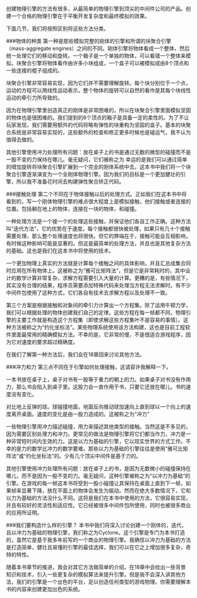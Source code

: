 创建物理引擎的方法有很多，从最简单的物理引擎到顶尖的中间件公司的产品。创建一个合格的物理引擎在于平衡开发复杂度和最终模拟的效果。

下面几节，我们将按照区别将这些方法分类。

###物体的种类
第一种是那些模拟完整的刚体的引擎和所谓的块聚合引擎（mass-aggregate engines）之间的不同。刚体引擎将物体看成一个整体，然后统一处理它们的移动和旋转。一个箱子是一个单独的物体，可以看错一个整体来模拟。块聚合引擎将物体看作由许多小块组成，一个盒子可以被模拟成由8个顶点和一些连接的棍子组成的。

块聚合引擎非常容易实现，因为它们并不需要理解旋转。每个块分别位于一个点，运动的方程可以用线性运动表示。整个物体的旋转可以自然的看作是其每个块线性运动的牵引力所导致的。

因为在物理引擎里创造真正的刚体是非常困难的，所以在块聚合引擎里面模拟坚固的物体也是很困难的。我们提到的8个顶点的箱子是具备一定的柔性的。为了不让玩家发现，我们需要用额外的代码将略有弹性的块重构为坚固的盒子。基本的块聚合系统是非常容易实现的，这些额外的检查和修正更多时候也是碰运气，我不认为值得去做的。

其他引擎使用冲力处理所有问题：放在桌子上的书是通过无数的微型的碰撞而不是一股不变的力保持在哪儿。毫无疑问，它们被称之为
幸运的是我们可以通过简单的增加旋转将块聚合引擎扩展到一个完全的刚体系统中去。这本书中我们将一个块聚合引擎逐渐演变为一个全刚体物理引擎。因为我们的目标是一个更加健壮的引擎，所以我不准备花时间去构建弹性聚合矫正代码。

###接触处理
第二个不同在于物体接触以后的处理方式。正如我们在这本书中将看到的，写一个刚体物理引擎的难点很大程度上是模拟接触，他们接触或者连接的位置。包括躺在地上的物体，连接在一块的物体，和碰撞。

一种处理方法是一个接一个的处理这些接触，并保证他们各自工作正确。这种方法叫“迭代方法”，它的优势在于速度。每个接触都很快被处理，如果只有几十个接触需要处理，那么整个处理速度也将很快。但它的弊端在于，接触可能会互相影响，有时候这种影响可能是显著的。但这是最简单的处理方法，并且也是其他复杂方法的基础。这也是我们在这本书中将使用的技术。

一个更加物理上真实的方法就是计算每个接触之间的具体影响，并且汇总成集合同时应用在所有物体上。这被称之为“雅可比矩阵法”，但是它是非常耗时的，其中设计的数学计算非常复杂，求解方程需要引入大量的计算。更糟的是，有些情况下，其实没有合理的结果，程序员需要添加特殊代码来处理当方程无法求解时。有不少中间件包使用了这种方式，它们各自有技术去求解方程以及处理不一致。

第三个方案是根据接触和对象间的牵引力计算出一个方程集。除了运用牛顿力学，我们可以根据处理的物体创建我们自己的定律。这些方程在每一帧都不同，物理引擎的主要工作就是构造这个方程集（即使求解这些方程集叶不是容易的事情）。这种方法被称之为“约化坐标法”。某些物理系统使用该方法构建，这也是目前工程软件里面最常用的精确模拟方法。不幸的是，它非常的慢，不是很适合游戏程序，因为它对速度的要求超过精确度。

在我们了解第一种方法后，我们会在18章回来讨论其他方法。

###冲力和力
第三点不同在于引擎如何处理接触，这请容许我解释一下。

一本书放在桌子上，桌子对书有一股等于重力的朝上的力。如果桌子对书没有作用力，那么书会陷入到桌子里。这股力会一直作用于书，只要它还放在哪儿。书的速度没有变化。

对比地上反弹的球。球碰撞地面，地面反向推动球加速向上直到球以一个向上的速度离开桌面。速度的变化是由一股力造成的。这被称之为“冲力”

一些物理引擎用冲力描述碰撞，用力来描述其他类型的接触。当然这是不多见的，因为需要区别处理力和冲力。更常见的做法是物理引擎将它们都当作力，冲力是一种非常短时间内生效的力。这是以力为基础的引擎，它以现实世界的方式工作。不幸的是力的数学比冲力的数学要难。那些以力为基础的引擎往往是使用“雅可比矩阵法”或“约化坐标法”的。少有几个顶尖中间件是基于力的。

其他引擎使用冲力处理所有问题：放在桌子上的书，是因为无数微小的碰撞保持在哪儿，而不是因为一股不变的力。毫无疑问，这种引擎被称之为“以冲力为基础”的引擎。在游戏的每一帧这本书将受到一股小碰撞让其保持在桌面上直到下一帧，如果帧率显著下降，放在平面上的物体会发生为振动。然而在绝大多数情况下，它和以力为基础的方法没什么不同。这将是我们在本书中使用的方法，它很容易实现，并且有较好的灵活性和适应性。它已经被很多中间件包所使用，同时也被很多商业的应用所证明。

###我们要构造什么样的引擎？
本书中我们将深入讨论创建一个刚体的，迭代，且以冲力为基础的物理引擎，我们称之为Cyclone。这个引擎是专门为本书打造的，虽然它是基于我多年前写的一个商业的物理引擎。我确信以冲力为基础的方法是打造简单，健壮且易懂的引擎的最佳选择，我们可以在它之上增加很多复杂，奇特的特性。

随着本书章节的推进，我会对其它方法做简单的介绍。在18章中会给出一些背景知识和技术，引入一些更复杂的模拟算法来提升引擎。但是我不会深入讲其他方法，我们的引擎是一个出色的平台，足以创造任何类型的游戏物理。你需要理解本书的内容来创建更加出色的系统。
